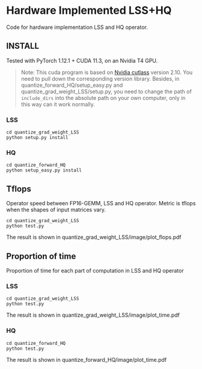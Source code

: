# Hardware Implemented LSS+HQ

Code for hardware implementation LSS and HQ operator.

## INSTALL

Tested with PyTorch 1.12.1 + CUDA 11.3, on an Nvidia T4 GPU.

> Note: This cuda program is based on [Nvidia cutlass](https://github.com/NVIDIA/cutlass) version 2.10. You need to pull down the corresponding version library. Besides, in quantize_forward_HQ/setup_easy.py and quantize_grad_weight_LSS/setup.py, you need to change the path of `include_dirs` into the absolute path on your own computer, only in this way can it work normally.

### LSS

```
cd quantize_grad_weight_LSS
python setup.py install
```

### HQ

```
cd quantize_forward_HQ
python setup_easy.py install
```



## Tflops

Operator speed between FP16-GEMM, LSS and HQ operator. Metric is tflops when the shapes of input matrices vary.

```
cd quantize_grad_weight_LSS
python test.py
```

The result is shown in quantize_grad_weight_LSS/image/plot_flops.pdf



## Proportion of time

Proportion of time for each part of computation in LSS and HQ operator

### LSS

```
cd quantize_grad_weight_LSS
python test.py
```

The result is shown in quantize_grad_weight_LSS/image/plot_time.pdf

### HQ

```
cd quantize_forward_HQ
python test.py
```

The result is shown in quantize_forward_HQ/image/plot_time.pdf